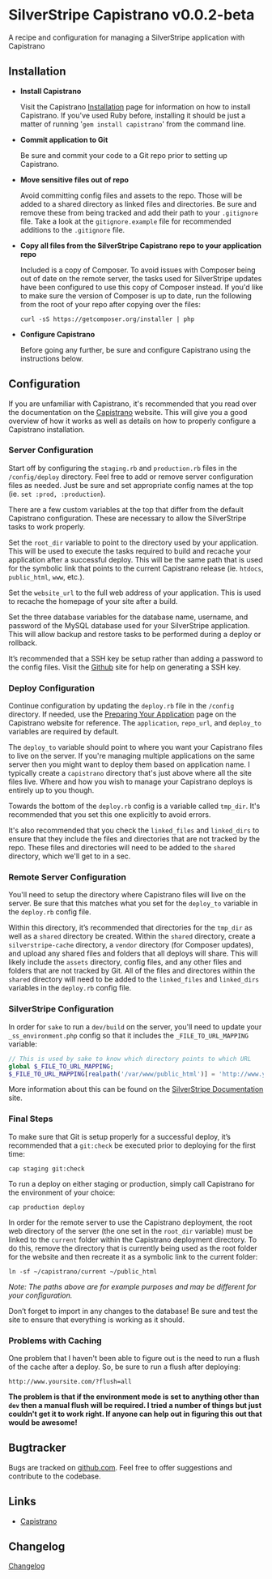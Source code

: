 # SilverStripe Capistrano v0.0.2-beta

A recipe and configuration for managing a SilverStripe application with Capistrano

## Installation ##

* **Install Capistrano**

    Visit the Capistrano [Installation](http://capistranorb.com/documentation/getting-started/installation/) page for information on how to install Capistrano. If you've used Ruby before, installing it should be just a matter of running '`gem install capistrano`' from the command line.

* **Commit application to Git**

    Be sure and commit your code to a Git repo prior to setting up Capistrano.

* **Move sensitive files out of repo**

    Avoid committing config files and assets to the repo. Those will be added to a shared directory as linked files and directories. Be sure and remove these from being tracked and add their path to your `.gitignore` file. Take a look at the `gitignore.example` file for recommended additions to the `.gitignore` file.

* **Copy all files from the SilverStripe Capistrano repo to your application repo**

    Included is a copy of Composer. To avoid issues with Composer being out of date on the remote server, the tasks used for SilverStripe updates have been configured to use this copy of Composer instead. If you'd like to make sure the version of Composer is up to date, run the following from the root of your repo after copying over the files:

    `curl -sS https://getcomposer.org/installer | php`

* **Configure Capistrano**

    Before going any further, be sure and configure Capistrano using the instructions below.

## Configuration ##

If you are unfamiliar with Capistrano, it's recommended that you read over the documentation on the [Capistrano](http://capistranorb.com/) website. This will give you a good overview of how it works as well as details on how to properly configure a Capistrano installation.

### Server Configuration ###

Start off by configuring the `staging.rb` and `production.rb` files in the `/config/deploy` directory. Feel free to add or remove server configuration files as needed. Just be sure and set appropriate config names at the top (ie. `set :prod, :production`).

There are a few custom variables at the top that differ from the default Capistrano configuration. These are necessary to allow the SilverStripe tasks to work properly.

Set the `root_dir` variable to point to the directory used by your application. This will be used to execute the tasks required to build and recache your application after a successful deploy. This will be the same path that is used for the symbolic link that points to the current Capistrano release (ie. `htdocs`, `public_html`, `www`, etc.).

Set the `website_url` to the full web address of your application. This is used to recache the homepage of your site after a build.

Set the three database variables for the database name, username, and password of the MySQL database used for your SilverStripe application. This will allow backup and restore tasks to be performed during a deploy or rollback.

It’s recommended that a SSH key be setup rather than adding a password to the config files. Visit the [Github](https://help.github.com/articles/generating-ssh-keys) site for help on generating a SSH key.

### Deploy Configuration ###

Continue configuration by updating the `deploy.rb` file in the `/config` directory. If needed, use the [Preparing Your Application](http://capistranorb.com/documentation/getting-started/preparing-your-application/) page on the Capistrano website for reference. The `application`, `repo_url`, and `deploy_to` variables are required by default.

The `deploy_to` variable should point to where you want your Capistrano files to live on the server. If you're managing multiple applications on the same server then you might want to deploy them based on application name. I typically create a `capistrano` directory that's just above where all the site files live. Where and how you wish to manage your Capistrano deploys is entirely up to you though.

Towards the bottom of the `deploy.rb` config is a variable called `tmp_dir`. It's recommended that you set this one explicitly to avoid errors.

It's also recommended that you check the `linked_files` and `linked_dirs` to ensure that they include the files and directories that are not tracked by the repo. These files and directories will need to be added to the `shared` directory, which we'll get to in a sec.

### Remote Server Configuration ###

You'll need to setup the directory where Capistrano files will live on the server. Be sure that this matches what you set for the `deploy_to` variable in the `deploy.rb` config file.

Within this directory, it’s recommended that directories for the `tmp_dir` as well as a `shared` directory be created. Within the `shared` directory, create a `silverstripe-cache` directory, a `vendor` directory (for Composer updates), and upload any shared files and folders that all deploys will share. This will likely include the `assets` directory, config files, and any other files and folders that are not tracked by Git. All of the files and directores within the `shared` directory will need to be added to the `linked_files` and `linked_dirs` variables in the `deploy.rb` config file.

### SilverStripe Configuration ###

In order for `sake` to run a `dev/build` on the server, you'll need to update your `_ss_environment.php` config so that it includes the `_FILE_TO_URL_MAPPING` variable:

```php
// This is used by sake to know which directory points to which URL
global $_FILE_TO_URL_MAPPING;
$_FILE_TO_URL_MAPPING[realpath('/var/www/public_html')] = 'http://www.yoursite.com';
```

More information about this can be found on the [SilverStripe Documentation](http://doc.silverstripe.org/framework/en/topics/commandline) site.

### Final Steps ###

To make sure that Git is setup properly for a successful deploy, it’s recommended that a `git:check` be executed prior to deploying for the first time:

`cap staging git:check`

To run a deploy on either staging or production, simply call Capistrano for the environment of your choice:

`cap production deploy`

In order for the remote server to use the Capistrano deployment, the root web directory of the server (the one set in the `root_dir` variable) must be linked to the `current` folder within the Capistrano deployment directory. To do this, remove the directory that is currently being used as the root folder for the website and then recreate it as a symbolic link to the current folder:

`ln -sf ~/capistrano/current ~/public_html`

*Note: The paths above are for example purposes and may be different for your configuration.*

Don’t forget to import in any changes to the database! Be sure and test the site to ensure that everything is working as it should.

### Problems with Caching ###

One problem that I haven't been able to figure out is the need to run a flush of the cache after a deploy. So, be sure to run a flush after deploying:

`http://www.yoursite.com/?flush=all`

**The problem is that if the environment mode is set to anything other than `dev` then a manual flush will be required. I tried a number of things but just couldn't get it to work right. If anyone can help out in figuring this out that would be awesome!**

## Bugtracker ##

Bugs are tracked on [github.com](https://github.com/jeffwhitfield/silverstripe-capistrano/issues). Feel free to offer suggestions and contribute to the codebase.

## Links ##

 * [Capistrano](http://capistranorb.com/)

## Changelog ##

[Changelog](https://github.com/jeffwhitfield/silverstripe-capistrano/blob/master/changelog.md)
